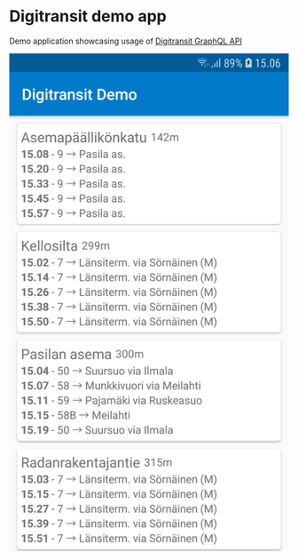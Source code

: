 # Digitransit demo app

Demo application showcasing usage of [Digitransit GraphQL API](https://digitransit.fi/en/developers/apis/1-routing-api/)

![Screenshot](/images/screenshot.png)

